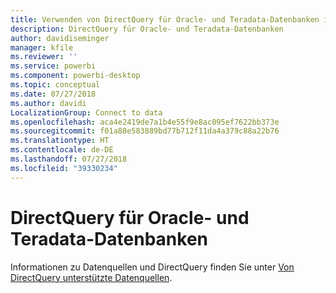 ```yaml
---
title: Verwenden von DirectQuery für Oracle- und Teradata-Datenbanken in Power BI
description: DirectQuery für Oracle- und Teradata-Datenbanken
author: davidiseminger
manager: kfile
ms.reviewer: ''
ms.service: powerbi
ms.component: powerbi-desktop
ms.topic: conceptual
ms.date: 07/27/2018
ms.author: davidi
LocalizationGroup: Connect to data
ms.openlocfilehash: aca4e2419de7a1b4e55f9e8ac095ef7622bb373e
ms.sourcegitcommit: f01a88e583889bd77b712f11da4a379c88a22b76
ms.translationtype: HT
ms.contentlocale: de-DE
ms.lasthandoff: 07/27/2018
ms.locfileid: "39330234"
---
```

# <a name="directquery-for-oracle-and-teradata-databases"></a>DirectQuery für Oracle- und Teradata-Datenbanken
Informationen zu Datenquellen und DirectQuery finden Sie unter [Von DirectQuery unterstützte Datenquellen](desktop-directquery-data-sources.md).

